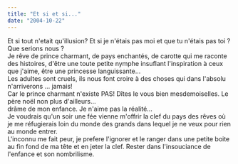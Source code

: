 ```yaml
---
title: "Et si et si..."
date: "2004-10-22"
---
```


Et si tout n'etait qu'illusion? Et si je n'étais pas moi et que tu n'étais pas toi ? Que serions nous ?  
Je rêve de prince charmant, de pays enchantés, de carotte qui me raconte des histoires, d'être une toute petite nymphe insuflant l'inspiration à ceux que j'aime, être une princesse languissante...  
Les adultes sont cruels, ils nous font croire à des choses qui dans l'absolu n'arriverons ... jamais!  
Car le prince charmant n'existe PAS! Dîtes le vous bien mesdemoiselles. Le père noël non plus d'ailleurs...  
drâme de mon enfance. Je n'aime pas la réalité...  
Je voudrais qu'un soir une fée vienne m'offrir la clef du pays des rêves où je me réfugierais loin du monde des grands dans lequel je ne veux pour rien au monde entrer.  
L'inconnu me fait peur, je prefere l'ignorer et le ranger dans une petite boite au fin fond de ma tête et en jeter la clef. Rester dans l'insouciance de l'enfance et son nombrilisme.
